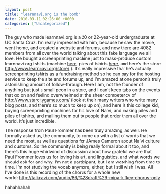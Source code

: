 ```yaml
---
layout: post
title: "learnnavi.org is the bomb"
date: 2010-03-11 02:26:00 +0000
categories: ["Uncategorized"]
---
```


The guy who made learnnavi.org is a 20 or 22-year-old undergraduate at UC Santa Cruz. I’m really impressed with him, because he saw the movie, went home, and created a website and forums, and now there are 4082 members from all over the world talking about this fake language we all love. He bought a screenprinting machine just to mass-produce custom learnnavi.org tshirts (machine [here](http://forum.learnnavi.org/learnnavi-merch/new-shirt-ivong-navi/msg61869/#msg61869), piles of tshirts [here](http://forum.learnnavi.org/mgallery/?sa=item;id=268), and here’s the store http://www.learnnavi.org/store/ ). It’s really impressive that he’s actually screenprinting tshirts as a fundraising method so he can pay for the hosting service to keep the site and forums up, and I’m amazed at one person’s truly astonishing amount of follow-through. Here I am, not the founder of anything but just a small peon in a store, and I can’t keep tabs on the events that go on and feeling overwhelmed at the sheer competency of http://www.starcitygames.com/ (look at their many writers who write many blog posts, and there’s so much to keep up on), and here is this college kid, buying screenprinting machines for his love of Na’vi, and making piles and piles of tshirts, and mailing them out to people that order them all over the world. It’s just incredible.

The response from Paul Frommer has been truly amazing, as well. He formally asked us, the community, to come up with a list of words that we need the most, as well as questions for JAmes Cameron about Na’vi culture and customs. So the community is being really formal about it too, and there’s this huge whirlwind of discussion about how grateful we are that Paul Frommer loves us for loving his art, and linguistics, and what words we should ask for and why. I’m not a participant, but I am watching from time to time. I’m not studying the vocab anymore, either, but I still wish I was. All I’ve done is this recording of the chorus for a whole new world: http://talknavi.com/audio/86/%28draft%29-mipa-kifkey-chorus-only

hahahhahah